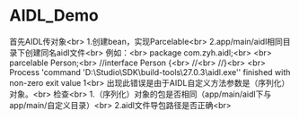 # AIDL_Demo
首先AIDL传对象\<br>
1.创建bean，实现Parcelable\<br>
2.app/main/aidl相同目录下创建同名aidl文件\<br>
例如：\<br>
package com.zyh.aidl;\<br>
\<br>
parcelable Person;\<br>
//interface Person {\<br>
//\<br>
//}\<br>
\<br>
Process 'command 'D:\Studio\SDK\build-tools\27.0.3\aidl.exe'' finished with non-zero exit value 1\<br>
出现此错误是由于AIDL自定义方法参数是（序列化）对象。\<br>
检查\<br>
1.（序列化）对象的包是否相同（app/main/aidl下与app/main/自定义目录）\<br>
2.aidl文件导包路径是否正确\<br>
